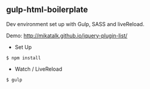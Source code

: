 ## gulp-html-boilerplate
Dev environment set up with Gulp, SASS and liveReload.

Demo: http://mikatalk.github.io/jquery-plugin-list/

* Set Up
```
$ npm install
```
* Watch / LiveReload
```
$ gulp
```
